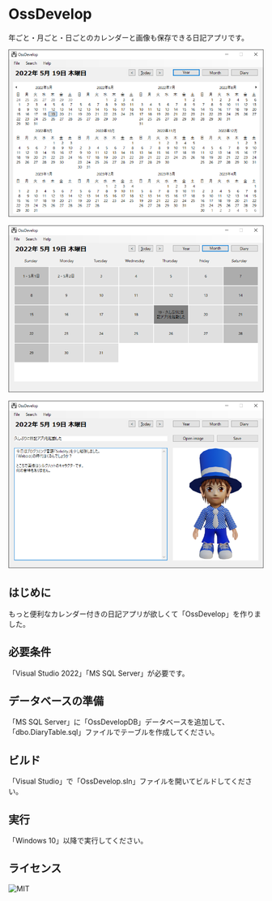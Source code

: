 # OssDevelop

年ごと・月ごと・日ごとのカレンダーと画像も保存できる日記アプリです。

![YearImage](./images/year.png)

![MonthImage](./images/month.png)

![DayImage](./images/day.png)

## はじめに

もっと便利なカレンダー付きの日記アプリが欲しくて「OssDevelop」を作りました。

## 必要条件

「Visual Studio 2022」「MS SQL Server」が必要です。

## データベースの準備

「MS SQL Server」に「OssDevelopDB」データベースを追加して、「dbo.DiaryTable.sql」ファイルでテーブルを作成してください。

## ビルド

「Visual Studio」で「OssDevelop.sln」ファイルを開いてビルドしてください。

## 実行

「Windows 10」以降で実行してください。

## ライセンス

![MIT](./LICENSE)
